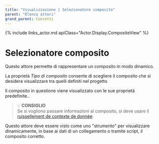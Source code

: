 ```yaml
---
title: "Visualizzazione | Selezionatore composito"
parent: "Elenco attori"
grand_parent: Concetti
---
```


{% include links_actor.md apiClass="Actor.Display.CompositeView" %}

# Selezionatore composito

Questo attore permette di rappresentare un composito in modo dinamico.

La proprietà *Tipo di composito* consente di scegliere il composito che si desidera visualizzare tra quelli definiti nel progetto

Il composito in questione viene visualizzato con le sue proprietà predefinite..

> 💡 **CONSIGLIO**<br>
> Se si vogliono passare informazioni al composito, si deve usare il  [ruissellement de contexte de donnée](../context.md).

Questo attore deve essere visto come uno "strumento" per visualizzare dinamicamente, in base ai dati di un collegamento o tramite script, il composito corretto.
